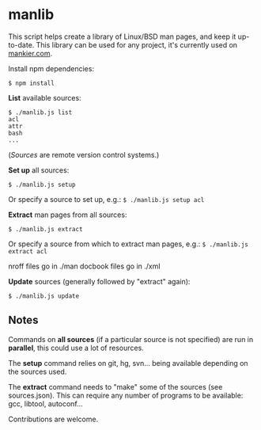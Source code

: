 manlib
======

This script helps create a library of Linux/BSD man pages, and keep it up-to-date. This library can be used for any project, it's currently used on [mankier.com](http://www.mankier.com/).

Install npm dependencies:

    $ npm install

**List** available sources:

    $ ./manlib.js list
    acl
    attr
    bash
    ...

(*Sources* are remote version control systems.)

**Set up** all sources:

    $ ./manlib.js setup

Or specify a source to set up, e.g.: `$ ./manlib.js setup acl`

**Extract** man pages from all sources:

    $ ./manlib.js extract

Or specify a source from which to extract man pages, e.g.: `$ ./manlib.js extract acl`

nroff files go in ./man docbook files go in ./xml

**Update** sources (generally followed by "extract" again):

    $ ./manlib.js update


Notes
-----

Commands on **all sources** (if a particular source is not specified) are run in **parallel**, this could use a lot of resources.

The **setup** command relies on git, hg, svn... being available depending on the sources used.

The **extract** command needs to "make" some of the sources (see sources.json). This can require any number of programs to be available: gcc, libtool, autoconf...

Contributions are welcome.
